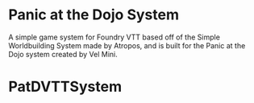 # Panic at the Dojo System

A simple game system for Foundry VTT based off of the Simple Worldbuilding 
System made by Atropos, and is built for the Panic at the Dojo system created
by Vel Mini.

# PatDVTTSystem
